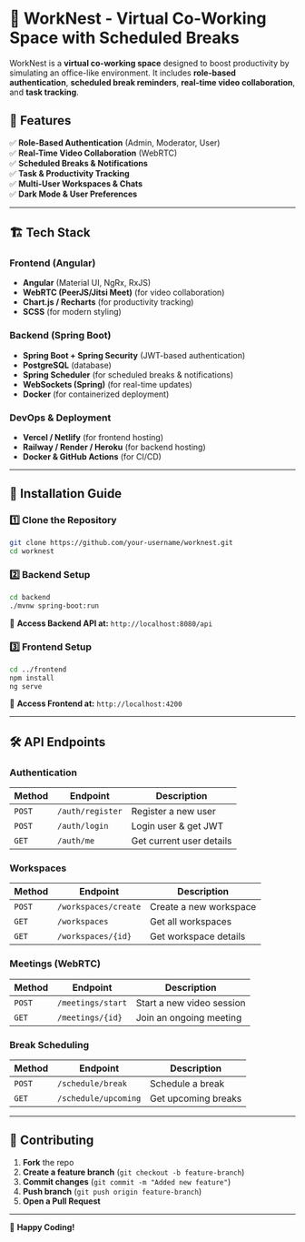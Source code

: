 # 🚀 WorkNest - Virtual Co-Working Space with Scheduled Breaks

WorkNest is a **virtual co-working space** designed to boost productivity by simulating an office-like environment. It includes **role-based authentication**, **scheduled break reminders**, **real-time video collaboration**, and **task tracking**.

## 🎯 Features

✅ **Role-Based Authentication** (Admin, Moderator, User)  
✅ **Real-Time Video Collaboration** (WebRTC)  
✅ **Scheduled Breaks & Notifications**  
✅ **Task & Productivity Tracking**  
✅ **Multi-User Workspaces & Chats**  
✅ **Dark Mode & User Preferences**

---

## 🏗️ Tech Stack

### **Frontend** (Angular)

- **Angular** (Material UI, NgRx, RxJS)
- **WebRTC (PeerJS/Jitsi Meet)** (for video collaboration)
- **Chart.js / Recharts** (for productivity tracking)
- **SCSS** (for modern styling)

### **Backend** (Spring Boot)

- **Spring Boot + Spring Security** (JWT-based authentication)
- **PostgreSQL** (database)
- **Spring Scheduler** (for scheduled breaks & notifications)
- **WebSockets (Spring)** (for real-time updates)
- **Docker** (for containerized deployment)

### **DevOps & Deployment**

- **Vercel / Netlify** (for frontend hosting)
- **Railway / Render / Heroku** (for backend hosting)
- **Docker & GitHub Actions** (for CI/CD)

---

## 📌 Installation Guide

### **1️⃣ Clone the Repository**

```bash
git clone https://github.com/your-username/worknest.git
cd worknest
```

### **2️⃣ Backend Setup**

```bash
cd backend
./mvnw spring-boot:run
```

🔹 **Access Backend API at:** `http://localhost:8080/api`

### **3️⃣ Frontend Setup**

```bash
cd ../frontend
npm install
ng serve
```

🔹 **Access Frontend at:** `http://localhost:4200`

---

## 🛠️ API Endpoints

### **Authentication**

| Method | Endpoint         | Description              |
| ------ | ---------------- | ------------------------ |
| `POST` | `/auth/register` | Register a new user      |
| `POST` | `/auth/login`    | Login user & get JWT     |
| `GET`  | `/auth/me`       | Get current user details |

### **Workspaces**

| Method | Endpoint             | Description            |
| ------ | -------------------- | ---------------------- |
| `POST` | `/workspaces/create` | Create a new workspace |
| `GET`  | `/workspaces`        | Get all workspaces     |
| `GET`  | `/workspaces/{id}`   | Get workspace details  |

### **Meetings (WebRTC)**

| Method | Endpoint          | Description               |
| ------ | ----------------- | ------------------------- |
| `POST` | `/meetings/start` | Start a new video session |
| `GET`  | `/meetings/{id}`  | Join an ongoing meeting   |

### **Break Scheduling**

| Method | Endpoint             | Description         |
| ------ | -------------------- | ------------------- |
| `POST` | `/schedule/break`    | Schedule a break    |
| `GET`  | `/schedule/upcoming` | Get upcoming breaks |

---

## 📢 Contributing

1. **Fork** the repo
2. **Create a feature branch** (`git checkout -b feature-branch`)
3. **Commit changes** (`git commit -m "Added new feature"`)
4. **Push branch** (`git push origin feature-branch`)
5. **Open a Pull Request**

---

🚀 **Happy Coding!**
